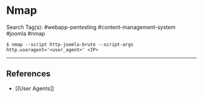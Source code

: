 # Nmap

Search Tag(s): #webapp-pentesting #content-management-system #joomla #nmap

```
$ nmap --script http-joomla-brute --script-args http.useragent='<user_agent>' <IP>
```

---
## References

- [[User Agents]]